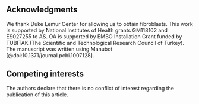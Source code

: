 ## Acknowledgments

We thank Duke Lemur Center for allowing us to obtain fibroblasts.
This work is supported by National Institutes of Health grants GM118102 and ES027255 to AS.
OA is supported by EMBO Installation Grant funded by TUBITAK (The Scientific and Technological Research Council of Turkey).
The manuscript was written using Manubot [@doi:10.1371/journal.pcbi.1007128].

## Competing interests

The authors declare that there is no conflict of interest regarding the publication of this article.